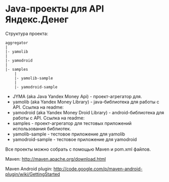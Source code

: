 Java-проекты для API Яндекс.Денег
=================================

Структура проекта:

    aggregator
    |
    |- yamolib
    |
    |- yamodroid
    |
    |- samples
        |
        |- yamolib-sample
        |
        |- yamodroid-sample

* JYMA (aka Java Yandex Money Api) - проект-агрегатор для.
* yamolib (aka Yandex Money Library) - java-библиотека для работы с API. Ссылка на readme:
* yamodroid (aka Yandex Money Droid Library) - android-библиотека для работы c API. Ссылка на readme:
* samples - проект-агрегатор для тестовых приложений использования библиотек.
* yamolib-sample - тестовое приложение для yamolib
* yamodroid-sample - тестовое приложение для yamodroid

Все проекты можно собрать с помощью Maven и pom.xml файлов.

Maven: http://maven.apache.org/download.html

Maven Android plugin: http://code.google.com/p/maven-android-plugin/wiki/GettingStarted